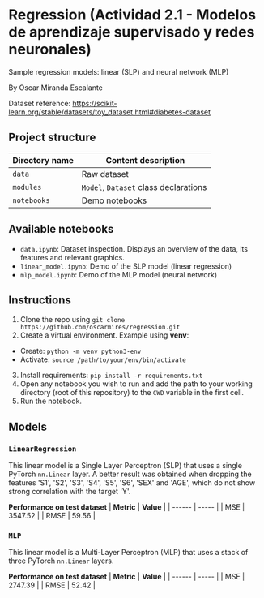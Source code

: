 # Regression (Actividad 2.1 - Modelos de aprendizaje supervisado y redes neuronales)
Sample regression models: linear (SLP) and neural network (MLP)

By Oscar Miranda Escalante

Dataset reference: https://scikit-learn.org/stable/datasets/toy_dataset.html#diabetes-dataset

## Project structure
| Directory name | Content description |
| -------------- | ------------------- |
| `data` | Raw dataset |
| `modules` | `Model`, `Dataset` class declarations |
| `notebooks` | Demo notebooks |


## Available notebooks
- `data.ipynb`: Dataset inspection. Displays an overview of the data, its features and relevant graphics.
- `linear_model.ipynb`: Demo of the SLP model (linear regression)
- `mlp_model.ipynb`: Demo of the MLP model (neural network)

## Instructions
1. Clone the repo using `git clone https://github.com/oscarmires/regression.git`
2. Create a virtual environment. Example using **venv**:
  - Create: `python -m venv python3-env`
  - Activate: `source /path/to/your/env/bin/activate`
3. Install requirements: `pip install -r requirements.txt`
4. Open any notebook you wish to run and add the path to your working directory (root of this repository) to the `CWD` variable in the first cell.
5. Run the notebook.

## Models
### `LinearRegression`
This linear model is a Single Layer Perceptron (SLP) that uses a single PyTorch `nn.Linear` layer. A better result was obtained when dropping the features 'S1', 'S2', 'S3', 'S4', 'S5', 'S6', 'SEX' and 'AGE', which do not show strong correlation with the target 'Y'.

**Performance on test dataset**
| **Metric** | **Value** |
| ------ | ----- |
| MSE | 3547.52 |
| RMSE | 59.56 |

### `MLP`
This linear model is a Multi-Layer Perceptron (MLP) that uses a stack of three PyTorch `nn.Linear` layers.

**Performance on test dataset**
| **Metric** | **Value** |
| ------ | ----- |
| MSE | 2747.39 |
| RMSE | 52.42 |
